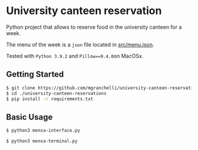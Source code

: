 # University canteen reservation
Python project that allows to reserve food in the university canteen for a week.

The menu of the week is a `json` file located in [src/menu.json](src/menu.json).

Tested with `Python 3.9.2` and `Pillow==9.4.0`on MacOSx.

## Getting Started 
```bash
$ git clone https://github.com/mgranchelli/university-canteen-reservations.git
$ cd ./university-canteen-reservations
$ pip install -r requirements.txt
```

## Basic Usage
```bash
$ python3 mensa-interface.py
```

```bash
$ python3 mensa-terminal.py
```